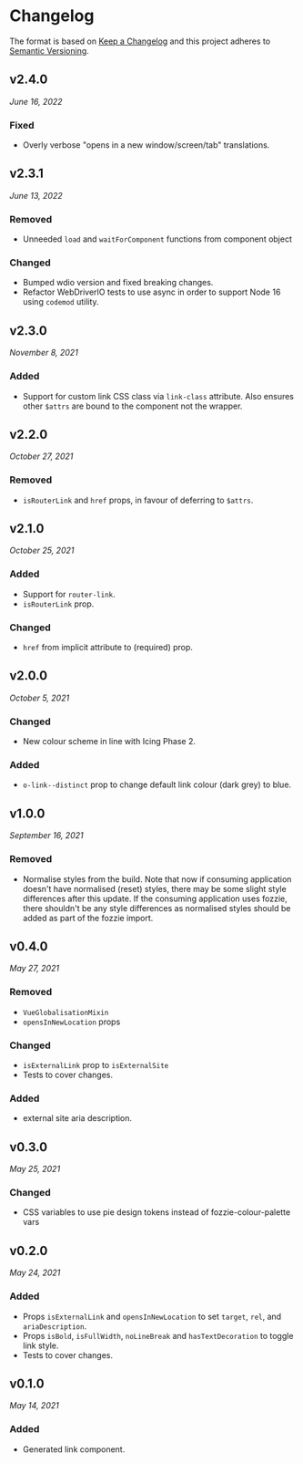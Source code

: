 # Changelog

The format is based on [Keep a Changelog](http://keepachangelog.com/en/1.0.0/)
and this project adheres to [Semantic Versioning](http://semver.org/spec/v2.0.0.html).


v2.4.0
------------------------------
*June 16, 2022*

### Fixed
- Overly verbose "opens in a new window/screen/tab" translations.


v2.3.1
-----------------------------
*June 13, 2022*

### Removed
- Unneeded `load` and `waitForComponent` functions from component object

### Changed
- Bumped wdio version and fixed breaking changes.
- Refactor WebDriverIO tests to use async in order to support Node 16 using `codemod` utility.


v2.3.0
------------------------------
*November 8, 2021*

### Added
- Support for custom link CSS class via `link-class` attribute. Also ensures other `$attrs` are bound to the component not the wrapper.


v2.2.0
------------------------------
*October 27, 2021*

### Removed
- `isRouterLink` and `href` props, in favour of deferring to `$attrs`.


v2.1.0
------------------------------
*October 25, 2021*

### Added
- Support for `router-link`.
- `isRouterLink` prop.

### Changed
- `href` from implicit attribute to (required) prop.


v2.0.0
------------------------------
*October 5, 2021*

### Changed
- New colour scheme in line with Icing Phase 2.

### Added
- `o-link--distinct` prop to change default link colour (dark grey) to blue.


v1.0.0
------------------------------
*September 16, 2021*

### Removed
- Normalise styles from the build. Note that now if consuming application doesn't have normalised (reset) styles, there may be some slight style differences after this update. If the consuming application uses fozzie, there shouldn't be any style differences as normalised styles should be added as part of the fozzie import.


v0.4.0
------------------------------
*May 27, 2021*

### Removed
- `VueGlobalisationMixin`
- `opensInNewLocation` props

### Changed
- `isExternalLink` prop to `isExternalSite`
- Tests to cover changes.

### Added
- external site aria description.


v0.3.0
------------------------------
*May 25, 2021*

### Changed
- CSS variables to use pie design tokens instead of fozzie-colour-palette vars


v0.2.0
------------------------------
*May 24, 2021*

### Added
- Props `isExternalLink` and `opensInNewLocation` to set `target`, `rel`, and `ariaDescription`.
- Props `isBold`, `isFullWidth`, `noLineBreak` and `hasTextDecoration` to toggle link style.
- Tests to cover changes.


v0.1.0
------------------------------
*May 14, 2021*

### Added
- Generated link component.
